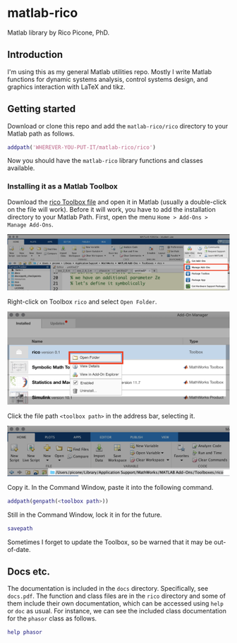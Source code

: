 # matlab-rico

Matlab library by Rico Picone, PhD.

## Introduction

I'm using this as my general Matlab utilities repo. Mostly I write Matlab functions for dynamic systems analysis, control systems design, and graphics interaction with LaTeX and tikz.

## Getting started

Download or clone this repo and add the `matlab-rico/rico` directory to your Matlab path as follows.

```matlab
addpath('WHEREVER-YOU-PUT-IT/matlab-rico/rico')
```

Now you should have the `matlab-rico` library functions and classes available.

### Installing it as a Matlab Toolbox

Download the [rico Toolbox file](https://github.com/ricopicone/matlab-rico/raw/master/rico.mltbx) and open it in Matlab (usually a double-click on the file will work). Before it will work, you have to add the installation directory to your Matlab Path. First, open the menu `Home > Add-Ons > Manage Add-Ons`.

![manage add-ons](images/manage-addons.png)

Right-click on Toolbox `rico` and select `Open Folder`.

![open toolbox directory](images/open-toolbox-directory.png)

Click the file path `<toolbox path>` in the address bar, selecting it. 

![copy-directory](images/copy-directory.png)

Copy it. In the Command Window, paste it into the following command.

```matlab
addpath(genpath(<toolbox path>))
```

Still in the Command Window, lock it in for the future.

```matlab
savepath
```

Sometimes I forget to update the Toolbox, so be warned that it may be out-of-date.

## Docs etc.

The documentation is included in the `docs` directory. Specifically, see `docs.pdf`. The function and class files are in the `rico` directory and some of them include their own documentation, which can be accessed using `help` or `doc` as usual. For instance, we can see the included class documentation for the `phasor` class as follows.

```matlab
help phasor
```